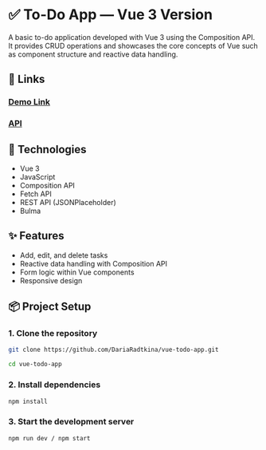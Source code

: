# ✅ To-Do App — Vue 3 Version
A basic to-do application developed with Vue 3 using the Composition API. It provides CRUD operations and showcases the core concepts of Vue such as component structure and reactive data handling.

## 🔗 Links
### [Demo Link](https://dariaradtkina.github.io/vue-todo-app/)
### [API](https://mate-academy.github.io/fe-students-api/)

## 🔧 Technologies

- Vue 3
- JavaScript
- Composition API
- Fetch API
- REST API (JSONPlaceholder)
- Bulma

## ✨ Features

- Add, edit, and delete tasks
- Reactive data handling with Composition API
- Form logic within Vue components
- Responsive design

## 📦 Project Setup
### 1. Clone the repository
```bash
git clone https://github.com/DariaRadtkina/vue-todo-app.git
```
```bash
cd vue-todo-app
```
### 2. Install dependencies
```bash
npm install
```
### 3. Start the development server
```bash
npm run dev / npm start
```
